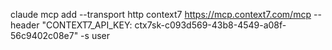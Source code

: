 claude mcp add --transport http context7 https://mcp.context7.com/mcp --header "CONTEXT7_API_KEY: ctx7sk-c093d569-43b8-4549-a08f-56c9402c08e7" -s user